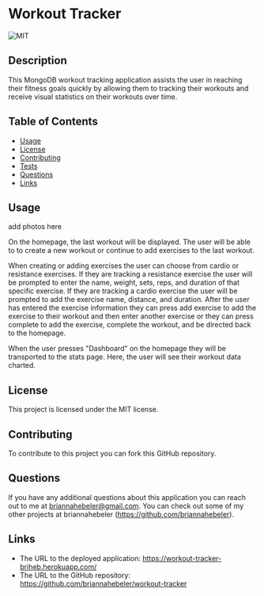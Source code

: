 # Workout Tracker
![MIT](https://img.shields.io/badge/license-MIT-blueviolet)

## Description 
This MongoDB workout tracking application assists the user in reaching their fitness goals quickly by allowing them to tracking their workouts and receive visual statistics on their workouts over time.

## Table of Contents  
* [Usage](#usage)
* [License](#license)
* [Contributing](#contributing)
* [Tests](#tests)
* [Questions](#questions)
* [Links](#links)

## Usage 
add photos here

On the homepage, the last workout will be displayed. The user will be able to to create a new workout or continue to add exercises to the last workout.

When creating or adding exercises the user can choose from cardio or resistance exercises. If they are tracking a resistance exercise the user will be prompted to enter the name, weight, sets, reps, and duration of that specific exercise. If they are tracking a cardio exercise the user will be prompted to add the exercise name, distance, and duration.
After the user has entered the exercise information they can press add exercise to add the exercise to their workout and then enter another exercise or they can press complete to add the exercise, complete the workout, and be directed back to the homepage.

When the user presses "Dashboard" on the homepage they will be transported to the stats page. Here, the user will see their workout data charted.


## License
This project is licensed under the MIT license.

## Contributing
To contribute to this project you can fork this GitHub repository.

## Questions
If you have any additional questions about this application you can reach out to me at briannahebeler@gmail.com.
You can check out some of my other projects at briannahebeler (https://github.com/briannahebeler).

## Links
* The URL to the deployed application: https://workout-tracker-briheb.herokuapp.com/
* The URL to the GitHub repository: https://github.com/briannahebeler/workout-tracker